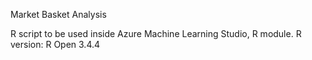 Market Basket Analysis

R script to be used inside Azure Machine Learning Studio, R module.
R version: R Open 3.4.4
